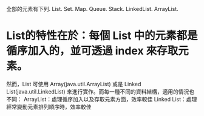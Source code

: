 全部的元素有下列.
List.
Set.
Map.
Queue.
Stack.
LinkedList.
ArrayList.


# List的特性在於：每個 List 中的元素都是循序加入的，並可透過 index 來存取元素。

然而，List 可使用 Array(java.util.ArrayList) 或是 Linked List(java.util.LinkedList) 來進行實作。而每一種不同的資料結構，適用的情況也不同：
ArrayList：處理循序加入以及存取元素方面，效率較佳
Linked List：處理經常變動元素排列順序時，效率較佳
